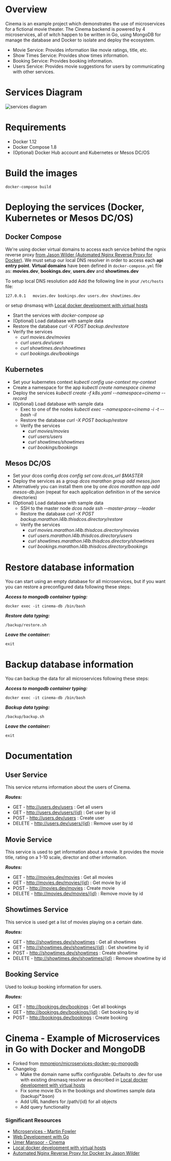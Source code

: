 Overview
========

Cinema is an example project which demonstrates the use of microservices for a fictional movie theater.
The Cinema backend is powered by 4 microservices, all of witch happen to be written in Go, using MongoDB for manage the database and Docker to isolate and deploy the ecosystem.

 * Movie Service: Provides information like movie ratings, title, etc.
 * Show Times Service: Provides show times information.
 * Booking Service: Provides booking information.
 * Users Service: Provides movie suggestions for users by communicating with other services.

# Services Diagram
![services diagram](https://github.com/jstockall/microservices-docker-django/blob/master/microservices-docker-django.png)

Requirements
===========

* Docker 1.12
* Docker Compose 1.8
* (Optional) Docker Hub account and Kubernetes or Mesos DC/OS



Build the images
==============================
```
docker-compose build
```

Deploying the services (Docker, Kubernetes or Mesos DC/OS)
==============================

## Docker Compose
We're using docker virtual domains to access each service behind the ngnix reverse proxy [from Jason Wilder (Automated Nginx Reverse Proxy for Docker)](https://github.com/jwilder/nginx-proxy).
We must setup our local DNS resolver in order to access each **api entry point**. **Virtual domains** have been defined in `docker-compose.yml` file as: **movies.dev**, **bookings.dev**, **users.dev** and **showtimes.dev**

To setup local DNS resolution add Add the following line in your `/etc/hosts` file:
```
127.0.0.1   movies.dev bookings.dev users.dev showtimes.dev
```
or setup dnsmasq with [Local docker development with virtual hosts](https://coderwall.com/p/qknu2g/local-docker-development-with-virtual-hosts)

* Start the services with *docker-compose up*
* (Optional) Load database with sample data
* Restore the database *curl -X POST backup.dev/restore*
* Verify the services
  * *curl movies.dev/movies*
  * *curl users.dev/users*
  * *curl showtimes.dev/showtimes*
  * *curl bookings.dev/bookings*

## Kubernetes
* Set your kubernetes context *kubectl config use-context my-context*
* Create a namespace for the app *kubectl create namespace cinema*
* Deploy the services *kubectl create -f k8s.yaml --namespace=cinema --record*
* (Optional) Load database with sample data
  * Exec to one of the nodes *kubectl exec <pod name> --namespace=cinema -i -t -- bash -il*
  * Restore the database *curl -X POST backup/restore*
  * Verify the services
    * *curl movies/movies*
    * *curl users/users*
    * *curl showtimes/showtimes*
    * *curl bookings/bookings*


## Mesos DC/OS
* Set your dcos config *dcos config set core.dcos_url $MASTER*
* Deploy the services as a group *dcos marathon group add mesos.json*
* Alternatively you can install them one by one *dcos marathon app add mesos-db.json* (repeat for each application definition in of the service directories)
* (Optional) Load database with sample data
  * SSH to the master node *dcos node ssh --master-proxy --leader*
  * Restore the database *curl -X POST backup.marathon.l4lb.thisdcos.directory/restore*
  * Verify the services
    * *curl movies.marathon.l4lb.thisdcos.directory/movies*
    * *curl users.marathon.l4lb.thisdcos.directory/users*
    * *curl showtimes.marathon.l4lb.thisdcos.directory/showtimes*
    * *curl bookings.marathon.l4lb.thisdcos.directory/bookings*


Restore database information
======================

You can start using an empty database for all microservices, but if you want you can restore a preconfigured data following these steps:

**_Access to mongodb container typing:_**

```
docker exec -it cinema-db /bin/bash
```

**_Restore data typing:_**

```
/backup/restore.sh
```

**_Leave the container:_**

```
exit
```

Backup database information
======================

You can backup the data for all microservices following these steps:

**_Access to mongodb container typing:_**

```
docker exec -it cinema-db /bin/bash
```

**_Backup data typing:_**

```
/backup/backup.sh
```

**_Leave the container:_**

```
exit
```

Documentation
======================

## User Service

This service returns information about the users of Cinema.

**_Routes:_**

* GET - http://users.dev/users : Get all users
* GET - http://users.dev/users/{id} : Get user by id
* POST - http://users.dev/users : Create user
* DELETE - http://users.dev/users/{id} : Remove user by id

## Movie Service

This service is used to get information about a movie. It provides the movie title, rating on a 1-10 scale, director and other information.

**_Routes:_**

* GET - http://movies.dev/movies : Get all movies
* GET - http://movies.dev/movies/{id} : Get movie by id
* POST - http://movies.dev/movies : Create movie
* DELETE - http://movies.dev/movies/{id} : Remove movie by id

## Showtimes Service

This service is used get a list of movies playing on a certain date.

**_Routes:_**

* GET - http://showtimes.dev/showtimes : Get all showtimes
* GET - http://showtimes.dev/showtimes/{id} : Get showtime by id
* POST - http://showtimes.dev/showtimes : Create showtime
* DELETE - http://showtimes.dev/showtimes/{id} : Remove showtime by id

## Booking Service

Used to lookup booking information for users.

**_Routes:_**

* GET - http://bookings.dev/bookings : Get all bookings
* GET - http://bookings.dev/bookings/{id} : Get booking by id
* POST - http://bookings.dev/bookings : Create booking

# Cinema - Example of Microservices in Go with Docker and MongoDB
* Forked from [mmorejon/microservices-docker-go-mongodb](https://github.com/mmorejon/microservices-docker-go-mongodb)
* Changelog:
  * Make the domain name suffix configurable. Defaults to .dev for use with existing dnsmasq resolver as described in [Local docker development with virtual hosts](https://coderwall.com/p/qknu2g/local-docker-development-with-virtual-hosts)
  * Fix some movie IDs in the bookings and showtimes sample data (backup/*.bson)
  * Add URL handlers for /path/{id} for all objects
  * Add query functionality


### Significant Resources

* [Microservices - Martin Fowler](http://martinfowler.com/articles/microservices.html)
* [Web Development with Go](http://www.apress.com/9781484210536)
* [Umer Mansoor - Cinema](https://github.com/umermansoor/microservices)
* [Local docker development with virtual hosts](https://coderwall.com/p/qknu2g/local-docker-development-with-virtual-hosts)
* [Automated Nginx Reverse Proxy for Docker by Jason Wilder](https://github.com/jwilder/nginx-proxy)

